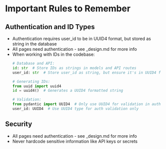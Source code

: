 # Important Rules to Remember

## Authentication and ID Types
- Authentication requires user_id to be in UUID4 format, but stored as string in the database
- All pages need authentication - see _design.md for more info
- When working with IDs in the codebase:
  ```python
  # Database and API:
  id: str  # Store IDs as strings in models and API routes
  user_id: str  # Store user_id as string, but ensure it's in UUID4 format
  
  # Generating IDs:
  from uuid import uuid4
  id = uuid4()  # Generates a UUID4 formatted string
  
  # Validation:
  from pydantic import UUID4  # Only use UUID4 for validation in auth
  user_id: UUID4  # Use UUID4 type for auth validation only
  ```

## Security
- All pages need authentication - see _design.md for more info
- Never hardcode sensitive information like API keys or secrets